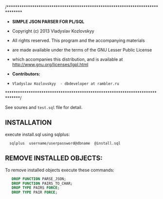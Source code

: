 /*******************************************************************************
 * **SIMPLE JSON PARSER FOR PL/SQL**
 
 * Copyright (c) 2013 Vladyslav Kozlovskyy
 * All rights reserved. This program and the accompanying materials
 * are made available under the terms of the GNU Lesser Public License
 * which accompanies this distribution, and is available at http://www.gnu.org/licenses/lgpl.html
  
 * **Contributors:**
 *     Vladyslav Kozlovskyy  - dbdeveloper at rambler.ru
 
******************************************************************************/

See soures and `test.sql` file for detail.

## INSTALLATION
  execute install.sql using sqlplus:
```shell
  sqlplus  username/userpassword@dbname  @install.sql
```

## REMOVE INSTALLED OBJECTS:
   To remove installed objects execute these commands:
```sql
   DROP FUNCTION PARSE_JSON;
   DROP FUNCTION PAIRS_TO_CHAR;
   DROP TYPE PAIRS FORCE;
   DROP TYPE PAIR FORCE;
```
